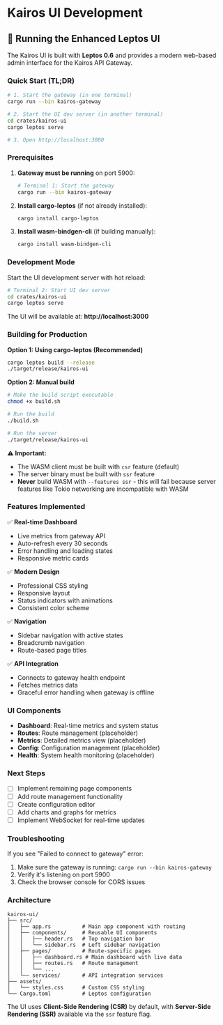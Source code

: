 # Kairos UI Development

## 🚀 Running the Enhanced Leptos UI

The Kairos UI is built with **Leptos 0.6** and provides a modern web-based admin interface for the Kairos API Gateway.

### Quick Start (TL;DR)

```bash
# 1. Start the gateway (in one terminal)
cargo run --bin kairos-gateway

# 2. Start the UI dev server (in another terminal)
cd crates/kairos-ui
cargo leptos serve

# 3. Open http://localhost:3000
```

### Prerequisites

1. **Gateway must be running** on port 5900:
   ```bash
   # Terminal 1: Start the gateway
   cargo run --bin kairos-gateway
   ```

2. **Install cargo-leptos** (if not already installed):
   ```bash
   cargo install cargo-leptos
   ```

3. **Install wasm-bindgen-cli** (if building manually):
   ```bash
   cargo install wasm-bindgen-cli
   ```

### Development Mode

Start the UI development server with hot reload:

```bash
# Terminal 2: Start UI dev server
cd crates/kairos-ui
cargo leptos serve
```

The UI will be available at: **http://localhost:3000**

### Building for Production

**Option 1: Using cargo-leptos (Recommended)**
```bash
cargo leptos build --release
./target/release/kairos-ui
```

**Option 2: Manual build**
```bash
# Make the build script executable
chmod +x build.sh

# Run the build
./build.sh

# Run the server
./target/release/kairos-ui
```

**⚠️ Important:** 
- The WASM client must be built with `csr` feature (default)
- The server binary must be built with `ssr` feature
- **Never** build WASM with `--features ssr` - this will fail because server features like Tokio networking are incompatible with WASM

### Features Implemented

✅ **Real-time Dashboard**
- Live metrics from gateway API
- Auto-refresh every 30 seconds
- Error handling and loading states
- Responsive metric cards

✅ **Modern Design**
- Professional CSS styling
- Responsive layout
- Status indicators with animations
- Consistent color scheme

✅ **Navigation**
- Sidebar navigation with active states
- Breadcrumb navigation
- Route-based page titles

✅ **API Integration**
- Connects to gateway health endpoint
- Fetches metrics data
- Graceful error handling when gateway is offline

### UI Components

- **Dashboard**: Real-time metrics and system status
- **Routes**: Route management (placeholder)  
- **Metrics**: Detailed metrics view (placeholder)
- **Config**: Configuration management (placeholder)
- **Health**: System health monitoring (placeholder)

### Next Steps

- [ ] Implement remaining page components
- [ ] Add route management functionality
- [ ] Create configuration editor
- [ ] Add charts and graphs for metrics
- [ ] Implement WebSocket for real-time updates

### Troubleshooting

If you see "Failed to connect to gateway" error:
1. Make sure the gateway is running: `cargo run --bin kairos-gateway`
2. Verify it's listening on port 5900
3. Check the browser console for CORS issues

### Architecture

```
kairos-ui/
├── src/
│   ├── app.rs          # Main app component with routing
│   ├── components/     # Reusable UI components
│   │   ├── header.rs   # Top navigation bar
│   │   └── sidebar.rs  # Left sidebar navigation
│   ├── pages/          # Route-specific pages
│   │   ├── dashboard.rs # Main dashboard with live data
│   │   ├── routes.rs   # Route management
│   │   └── ...
│   └── services/       # API integration services
├── assets/
│   └── styles.css      # Custom CSS styling
└── Cargo.toml          # Leptos configuration
```

The UI uses **Client-Side Rendering (CSR)** by default, with **Server-Side Rendering (SSR)** available via the `ssr` feature flag.